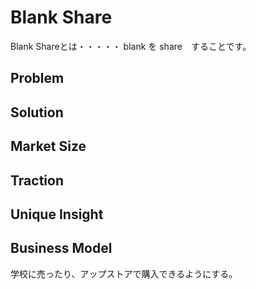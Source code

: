 Blank Share
====

Blank Shareとは・・・・・
blank を share　することです。
## Problem


## Solution


## Market Size


## Traction


## Unique Insight


## Business Model
学校に売ったり、アップストアで購入できるようにする。
